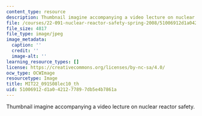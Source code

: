 ```yaml
---
content_type: resource
description: Thumbnail imagine accompanying a video lecture on nuclear reactor safety.
file: /courses/22-091-nuclear-reactor-safety-spring-2008/51006912d1a0421277897db5e4b7861a_MIT22_091S08lec10_th.jpg
file_size: 4817
file_type: image/jpeg
image_metadata:
  caption: ''
  credit: ''
  image-alt: ''
learning_resource_types: []
license: https://creativecommons.org/licenses/by-nc-sa/4.0/
ocw_type: OCWImage
resourcetype: Image
title: MIT22_091S08lec10_th
uid: 51006912-d1a0-4212-7789-7db5e4b7861a
---
```

Thumbnail imagine accompanying a video lecture on nuclear reactor safety.